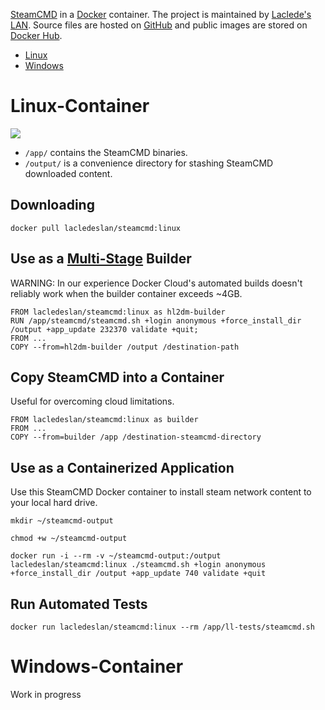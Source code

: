 [SteamCMD](https://developer.valvesoftware.com/wiki/SteamCMD) in a [Docker](https://www.docker.com/what-docker) container. The project is maintained by [Laclede's LAN](https://lacledeslan.com). Source files are hosted on [GitHub](https://github.com/LacledesLAN/SteamCMD) and public images are stored on [Docker Hub](https://hub.docker.com/r/lacledeslan/steamcmd/).

- [Linux](#Linux-Container)
- [Windows](#Windows-Container)

# Linux-Container
[![](https://images.microbadger.com/badges/image/lacledeslan/steamcmd:linux.svg)](https://microbadger.com/images/lacledeslan/steamcmd:linux "Get your own image badge on microbadger.com")

* `/app/` contains the SteamCMD binaries.
* `/output/` is a convenience directory for stashing SteamCMD downloaded content.

## Downloading
```
docker pull lacledeslan/steamcmd:linux
```

## Use as a [Multi-Stage](https://docs.docker.com/engine/userguide/eng-image/multistage-build/) Builder
WARNING: In our experience Docker Cloud's automated builds doesn't reliably work when the builder container exceeds ~4GB.

```
FROM lacledeslan/steamcmd:linux as hl2dm-builder
RUN /app/steamcmd/steamcmd.sh +login anonymous +force_install_dir /output +app_update 232370 validate +quit;
FROM ...
COPY --from=hl2dm-builder /output /destination-path
```

## Copy SteamCMD into a Container
Useful for overcoming cloud limitations.

```
FROM lacledeslan/steamcmd:linux as builder
FROM ...
COPY --from=builder /app /destination-steamcmd-directory
```

## Use as a Containerized Application
Use this SteamCMD Docker container to install steam network content to your local hard drive.

```shell
mkdir ~/steamcmd-output

chmod +w ~/steamcmd-output

docker run -i --rm -v ~/steamcmd-output:/output lacledeslan/steamcmd:linux ./steamcmd.sh +login anonymous +force_install_dir /output +app_update 740 validate +quit
```

## Run Automated Tests
```
docker run lacledeslan/steamcmd:linux --rm /app/ll-tests/steamcmd.sh
```

# Windows-Container

Work in progress

